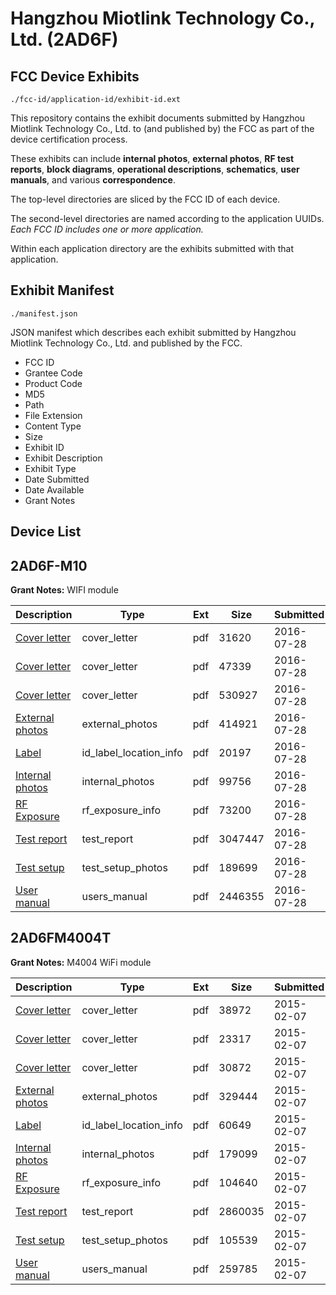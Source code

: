 # Hangzhou Miotlink Technology Co., Ltd. (2AD6F)
## FCC Device Exhibits

```
./fcc-id/application-id/exhibit-id.ext
```

This repository contains the exhibit documents submitted by Hangzhou Miotlink Technology Co., Ltd. to (and published by) the FCC as part of the device certification process.

These exhibits can include **internal photos**, **external photos**, **RF test reports**, **block diagrams**, **operational descriptions**, **schematics**, **user manuals**, and various **correspondence**.

The top-level directories are sliced by the FCC ID of each device.

The second-level directories are named according to the application UUIDs. *Each FCC ID includes one or more application.*

Within each application directory are the exhibits submitted with that application. 

## Exhibit Manifest

```
./manifest.json
```

JSON manifest which describes each exhibit submitted by Hangzhou Miotlink Technology Co., Ltd. and published by the FCC.

- FCC ID
- Grantee Code
- Product Code
- MD5
- Path
- File Extension
- Content Type
- Size
- Exhibit ID
- Exhibit Description
- Exhibit Type
- Date Submitted
- Date Available
- Grant Notes

## Device List
## 2AD6F-M10
**Grant Notes:** WIFI module

| Description | Type | Ext | Size | Submitted | Available |
| ----------- | ---- | --- | ---- | --------- | --------- |
| [Cover letter](2AD6F-M10/091534e1be0d7e3b6df9e7a3ce1ade4c/3080035.pdf) | cover_letter | pdf | 31620 | 2016-07-28 | 2016-07-28 |
| [Cover letter](2AD6F-M10/091534e1be0d7e3b6df9e7a3ce1ade4c/3080036.pdf) | cover_letter | pdf | 47339 | 2016-07-28 | 2016-07-28 |
| [Cover letter](2AD6F-M10/091534e1be0d7e3b6df9e7a3ce1ade4c/3080037.pdf) | cover_letter | pdf | 530927 | 2016-07-28 | 2016-07-28 |
| [External photos](2AD6F-M10/091534e1be0d7e3b6df9e7a3ce1ade4c/3080038.pdf) | external_photos | pdf | 414921 | 2016-07-28 | 2016-07-28 |
| [Label](2AD6F-M10/091534e1be0d7e3b6df9e7a3ce1ade4c/3080039.pdf) | id_label_location_info | pdf | 20197 | 2016-07-28 | 2016-07-28 |
| [Internal photos](2AD6F-M10/091534e1be0d7e3b6df9e7a3ce1ade4c/3080040.pdf) | internal_photos | pdf | 99756 | 2016-07-28 | 2016-07-28 |
| [RF Exposure](2AD6F-M10/091534e1be0d7e3b6df9e7a3ce1ade4c/3080042.pdf) | rf_exposure_info | pdf | 73200 | 2016-07-28 | 2016-07-28 |
| [Test report](2AD6F-M10/091534e1be0d7e3b6df9e7a3ce1ade4c/3080044.pdf) | test_report | pdf | 3047447 | 2016-07-28 | 2016-07-28 |
| [Test setup](2AD6F-M10/091534e1be0d7e3b6df9e7a3ce1ade4c/3080045.pdf) | test_setup_photos | pdf | 189699 | 2016-07-28 | 2016-07-28 |
| [User manual](2AD6F-M10/091534e1be0d7e3b6df9e7a3ce1ade4c/3080046.pdf) | users_manual | pdf | 2446355 | 2016-07-28 | 2016-07-28 |
## 2AD6FM4004T
**Grant Notes:** M4004 WiFi module

| Description | Type | Ext | Size | Submitted | Available |
| ----------- | ---- | --- | ---- | --------- | --------- |
| [Cover letter](2AD6FM4004T/2dda338cc466a7c47cbaef18fd098901/2526945.pdf) | cover_letter | pdf | 38972 | 2015-02-07 | 2015-02-07 |
| [Cover letter](2AD6FM4004T/2dda338cc466a7c47cbaef18fd098901/2526946.pdf) | cover_letter | pdf | 23317 | 2015-02-07 | 2015-02-07 |
| [Cover letter](2AD6FM4004T/2dda338cc466a7c47cbaef18fd098901/2526947.pdf) | cover_letter | pdf | 30872 | 2015-02-07 | 2015-02-07 |
| [External photos](2AD6FM4004T/2dda338cc466a7c47cbaef18fd098901/2526948.pdf) | external_photos | pdf | 329444 | 2015-02-07 | 2015-02-07 |
| [Label](2AD6FM4004T/2dda338cc466a7c47cbaef18fd098901/2526949.pdf) | id_label_location_info | pdf | 60649 | 2015-02-07 | 2015-02-07 |
| [Internal photos](2AD6FM4004T/2dda338cc466a7c47cbaef18fd098901/2526950.pdf) | internal_photos | pdf | 179099 | 2015-02-07 | 2015-02-07 |
| [RF Exposure](2AD6FM4004T/2dda338cc466a7c47cbaef18fd098901/2526952.pdf) | rf_exposure_info | pdf | 104640 | 2015-02-07 | 2015-02-07 |
| [Test report](2AD6FM4004T/2dda338cc466a7c47cbaef18fd098901/2526954.pdf) | test_report | pdf | 2860035 | 2015-02-07 | 2015-02-07 |
| [Test setup](2AD6FM4004T/2dda338cc466a7c47cbaef18fd098901/2526955.pdf) | test_setup_photos | pdf | 105539 | 2015-02-07 | 2015-02-07 |
| [User manual](2AD6FM4004T/2dda338cc466a7c47cbaef18fd098901/2526956.pdf) | users_manual | pdf | 259785 | 2015-02-07 | 2015-02-07 |

